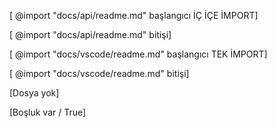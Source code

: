 
[ @import "docs/api/readme.md" başlangıcı İÇ İÇE İMPORT]
<!-- @import "docs/api/readme.md" [Missing File] -->
[ @import "docs/api/readme.md" bitişi]

[ @import "docs/vscode/readme.md" başlangıcı TEK İMPORT]
<!-- @import "docs/vscode/readme.md" [Missing File] -->
[ @import "docs/vscode/readme.md" bitişi]


[Dosya yok]
<!-- @import "docs/no/readme.md" [Missing File] -->

[Boşluk var / True]
<!--@import "dosya.md"-->
<!-- @import "dosya.md" [Missing File] -->
<!-- @import "dosya.md" [Missing File] -->
<!-- @import "dosya.md" [Missing File] -->


